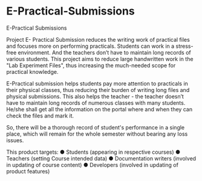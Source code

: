 # E-Practical-Submissions
E-Practical Submissions

Project E- Practical Submission reduces the writing work of practical files and focuses more on 
performing practicals. Students can work in a stress-free environment. And the teachers don’t have 
to maintain long records of various students.
This project aims to reduce large handwritten work in the "Lab Experiment Files", thus increasing 
the much-needed scope for practical knowledge.

E-Practical submission helps students pay more attention to practicals in their physical classes, thus 
reducing their burden of writing long files and physical submissions.
This also helps the teacher - the teacher doesn’t have to maintain long records of numerous classes 
with many students. He/she shall get all the information on the portal where and when they can 
check the files and mark it. 

So, there will be a thorough record of student's performance in a single place, which will remain for 
the whole semester without bearing any loss issues.

This product targets:
● Students (appearing in respective courses)
● Teachers (setting Course intended data)
● Documentation writers (involved in updating of course content)
● Developers (involved in updating of product features)

